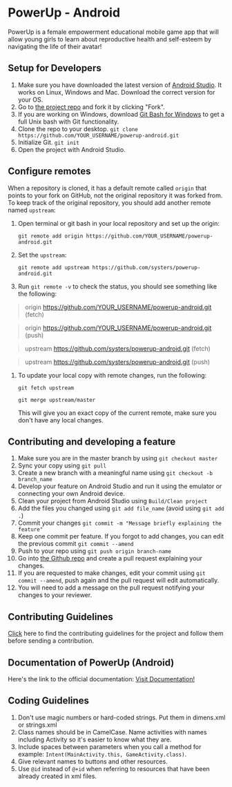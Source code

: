 # PowerUp - Android

PowerUp is a female empowerment educational mobile game app that will allow young girls to learn about reproductive health 
and self-esteem by navigating the life of their avatar!

## Setup for Developers
1. Make sure you have downloaded the latest version of [Android Studio](https://developer.android.com/sdk/index.html). It works on Linux, Windows and Mac. Download the correct version for your OS.
1. Go to [the project repo](https://github.com/systers/powerup-android/) and fork it by clicking "Fork". 
1. If you are working on Windows, download [Git Bash for Windows](https://git-for-windows.github.io/) to get a full Unix bash with Git functionality.
1. Clone the repo to your desktop. `git clone https://github.com/YOUR_USERNAME/powerup-android.git`
1. Initialize Git. `git init`
1. Open the project with Android Studio. 

## Configure remotes
When a repository is cloned, it has a default remote called `origin` that points to your fork on GitHub, not the original repository it was forked from. To keep track of the original repository, you should add another remote named `upstream`:

1. Open terminal or git bash in your local repository and set up the origin:

   `git remote add origin https://github.com/YOUR_USERNAME/powerup-android.git`

1. Set the `upstream`:

   `git remote add upstream https://github.com/systers/powerup-android.git`
  
1. Run `git remote -v` to check the status, you should see something like the following:

  > origin    https://github.com/YOUR_USERNAME/powerup-android.git (fetch)
  
  > origin    https://github.com/YOUR_USERNAME/powerup-android.git (push)
  
  > upstream  https://github.com/systers/powerup-android.git (fetch)
  
  > upstream  https://github.com/systers/powerup-android.git (push)

1. To update your local copy with remote changes, run the following:

   `git fetch upstream`

   `git merge upstream/master`

   This will give you an exact copy of the current remote, make sure you don't have any local changes.

## Contributing and developing a feature
1. Make sure you are in the master branch by using `git checkout master`
1. Sync your copy using `git pull`
1. Create a new branch with a meaningful name using `git checkout -b branch_name`
1. Develop your feature on Android Studio and run it using the emulator or connecting your own Android device.
1. Clean your project from Android Studio using `Build/Clean project`
1. Add the files you changed using `git add file_name` (avoid using `git add .`)
1. Commit your changes `git commit -m "Message briefly explaining the feature"`
1. Keep one commit per feature. If you forgot to add changes, you can edit the previous commit `git commit --amend`
1. Push to your repo using `git push origin branch-name`
1. Go into [the Github repo](https://github.com/systers/powerup-android/) and create a pull request explaining your changes.
1. If you are requested to make changes, edit your commit using `git commit --amend`, push again and the pull request will edit automatically.
1. You will need to add a message on the pull request notifying your changes to your reviewer.

## Contributing Guidelines 
[Click](https://github.com/systers/powerup-android/wiki/How-to-Contribute) here to find the contributing guidelines for the project and follow them before sending a contribution.

## Documentation of PowerUp (Android)
Here's the link to the official documentation:
[Visit Documentation!](http://chetnagsocpowerupandroid.blogspot.in/2015/05/database-design.html)

## Coding Guidelines
1. Don't use magic numbers or hard-coded strings. Put them in dimens.xml or strings.xml
1. Class names should be in CamelCase. Name activities with names including Activity so it's easier to know what they are.
1. Include spaces between parameters when you call a method for example: `Intent(MainActivity.this, GameActivity.class)`.
1. Give relevant names to buttons and other resources. 
1. Use `@id` instead of `@+id` when referring to resources that have been already created in xml files.
